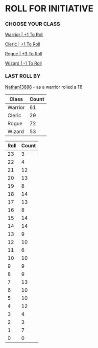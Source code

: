 # ROLL FOR INITIATIVE
### CHOOSE YOUR CLASS

[Warrior | +1 To Roll](https://github.com/benjaminsampica/benjaminsampica/issues/new?title=roll%7Cwarrior&body=Just+click+%27Submit+new+issue%27.)

[Cleric | +1 To Roll](https://github.com/benjaminsampica/benjaminsampica/issues/new?title=roll%7Ccleric&body=Just+click+%27Submit+new+issue%27.)

[Rogue | +3 To Roll](https://github.com/benjaminsampica/benjaminsampica/issues/new?title=roll%7Crogue&body=Just+click+%27Submit+new+issue%27.)

[Wizard | -1 To Roll](https://github.com/benjaminsampica/benjaminsampica/issues/new?title=roll%7Cwizard&body=Just+click+%27Submit+new+issue%27.)
### LAST ROLL BY
[Nathan13888](https://www.github.com/Nathan13888) - as a warrior rolled a 11!

|Class|Count|
|-|-|
|Warrior|61|
|Cleric|29|
|Rogue|72|
|Wizard|53|

|Roll|Count|
|-|-|
|23|3
|22|4
|21|12
|20|13
|19|8
|18|14
|17|13
|16|8
|15|14
|14|14
|13|9
|12|10
|11|6
|10|10
|9|9
|8|9
|7|13
|6|10
|5|10
|4|12
|3|4
|2|3
|1|7
|0|0
